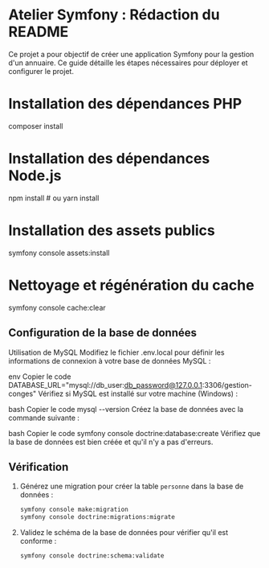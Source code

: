 
# Atelier Symfony : Rédaction du README

Ce projet a pour objectif de créer une application Symfony pour la gestion d'un annuaire. Ce guide détaille les étapes nécessaires pour déployer et configurer le projet.

# Installation des dépendances PHP
composer install

# Installation des dépendances Node.js
npm install # ou yarn install

# Installation des assets publics
symfony console assets:install

# Nettoyage et régénération du cache
symfony console cache:clear



## Configuration de la base de données
Utilisation de MySQL
Modifiez le fichier .env.local pour définir les informations de connexion à votre base de données MySQL :

env
Copier le code
DATABASE_URL="mysql://db_user:db_password@127.0.0.1:3306/gestion-conges"
Vérifiez si MySQL est installé sur votre machine (Windows) :

bash
Copier le code
mysql --version
Créez la base de données avec la commande suivante :

bash
Copier le code
symfony console doctrine:database:create
Vérifiez que la base de données est bien créée et qu'il n'y a pas d'erreurs.


## Vérification

1. Générez une migration pour créer la table `personne` dans la base de données :

    ```bash
    symfony console make:migration
    symfony console doctrine:migrations:migrate
    ```

2. Validez le schéma de la base de données pour vérifier qu'il est conforme :

    ```bash
    symfony console doctrine:schema:validate
    ```
